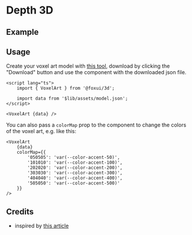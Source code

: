<script lang="ts">
	import Example from './Example.svelte';
</script>

# Depth 3D

## Example

<Example />

## Usage

Create your voxel art model with [this tool](https://voxels.layoutit.com/), download by clicking the "Download" button and use the component with the downloaded json file.

```svelte
<script lang="ts">
	import { VoxelArt } from '@foxui/3d';

	import data from '$lib/assets/model.json';
</script>

<VoxelArt {data} />
```

You can also pass a `colorMap` prop to the component to change the colors of the voxel art, e.g. like this:

```svelte
<VoxelArt
	{data}
	colorMap={{
		'050505': 'var(--color-accent-50)',
		'101010': 'var(--color-accent-100)',
		'202020': 'var(--color-accent-200)',
		'303030': 'var(--color-accent-300)',
		'404040': 'var(--color-accent-400)',
		'505050': 'var(--color-accent-500)'
	}}
/>
```

## Credits

- inspired by [this article](https://tympanus.net/codrops/2025/03/03/css-meets-voxel-art-building-a-rendering-engine-with-stacked-grids/)
